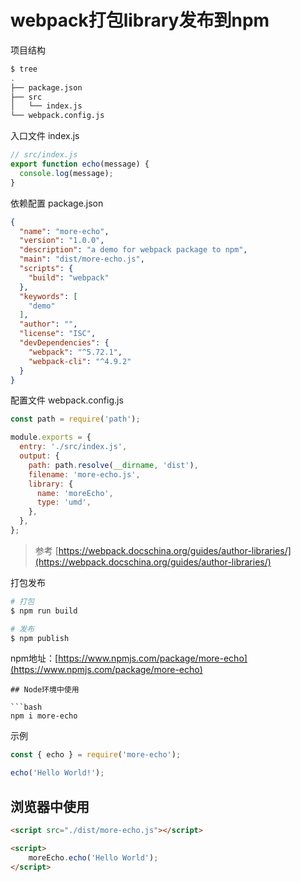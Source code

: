 # webpack打包library发布到npm

项目结构

```bash
$ tree
.
├── package.json
├── src
│   └── index.js
└── webpack.config.js
```

入口文件 index.js

```js
// src/index.js
export function echo(message) {
  console.log(message);
}

```

依赖配置 package.json

```json
{
  "name": "more-echo",
  "version": "1.0.0",
  "description": "a demo for webpack package to npm",
  "main": "dist/more-echo.js",
  "scripts": {
    "build": "webpack"
  },
  "keywords": [
    "demo"
  ],
  "author": "",
  "license": "ISC",
  "devDependencies": {
    "webpack": "^5.72.1",
    "webpack-cli": "^4.9.2"
  }
}
```

配置文件 webpack.config.js

```js
const path = require('path');

module.exports = {
  entry: './src/index.js',
  output: {
    path: path.resolve(__dirname, 'dist'),
    filename: 'more-echo.js',
    library: {
      name: 'moreEcho',
      type: 'umd',
    },
  },
};

```
>参考 [https://webpack.docschina.org/guides/author-libraries/](https://webpack.docschina.org/guides/author-libraries/)

打包发布
```bash
# 打包
$ npm run build

# 发布
$ npm publish
```

npm地址：[https://www.npmjs.com/package/more-echo](https://www.npmjs.com/package/more-echo)

```
## Node环境中使用

```bash
npm i more-echo
```

示例

```js
const { echo } = require('more-echo');

echo('Hello World!');
```

## 浏览器中使用

```html
<script src="./dist/more-echo.js"></script>

<script>
    moreEcho.echo('Hello World');
</script>
```
